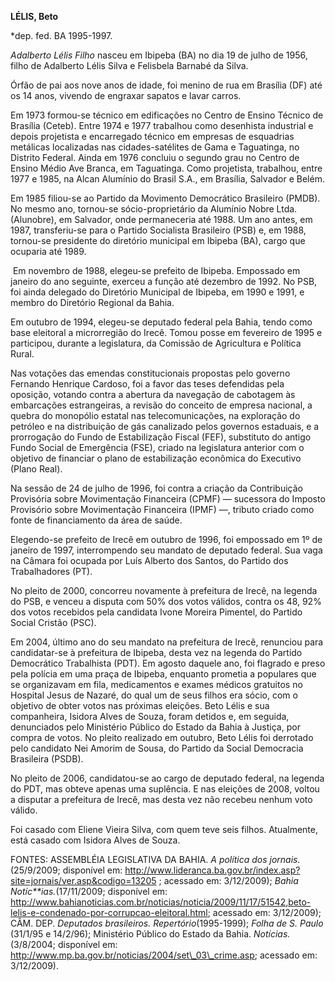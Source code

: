 **LÉLIS, Beto**

\*dep. fed. BA 1995-1997.

*Adalberto Lélis Filho* nasceu em Ibipeba (BA) no dia 19 de julho de
1956, filho de Adalberto Lélis Silva e Felisbela Barnabé da Silva.

Órfão de pai aos nove anos de idade, foi menino de rua em Brasília (DF)
até os 14 anos, vivendo de engraxar sapatos e lavar carros.

Em 1973 formou-se técnico em edificações no Centro de Ensino Técnico de
Brasília (Ceteb). Entre 1974 e 1977 trabalhou como desenhista industrial
e depois projetista e encarregado técnico em empresas de esquadrias
metálicas localizadas nas cidades-satélites de Gama e Taguatinga, no
Distrito Federal. Ainda em 1976 concluiu o segundo grau no Centro de
Ensino Médio Ave Branca, em Taguatinga. Como projetista, trabalhou,
entre 1977 e 1985, na Alcan Alumínio do Brasil S.A., em Brasília,
Salvador e Belém.

Em 1985 filiou-se ao Partido da Movimento Democrático Brasileiro (PMDB).
No mesmo ano, tornou-se sócio-proprietário da Alumínio Nobre Ltda.
(Alunobre), em Salvador, onde permaneceria até 1988. Um ano antes, em
1987, transferiu-se para o Partido Socialista Brasileiro (PSB) e, em
1988, tornou-se presidente do diretório municipal em Ibipeba (BA), cargo
que ocuparia até 1989.

 Em novembro de 1988, elegeu-se prefeito de Ibipeba. Empossado em
janeiro do ano seguinte, exerceu a função até dezembro de 1992. No PSB,
foi ainda delegado do Diretório Municipal de Ibipeba, em 1990 e 1991, e
membro do Diretório Regional da Bahia.

Em outubro de 1994, elegeu-se deputado federal pela Bahia, tendo como
base eleitoral a microrregião do Irecê. Tomou posse em fevereiro de 1995
e participou, durante a legislatura, da Comissão de Agricultura e
Política Rural.

Nas votações das emendas constitucionais propostas pelo governo Fernando
Henrique Cardoso, foi a favor das teses defendidas pela oposição,
votando contra a abertura da navegação de cabotagem às embarcações
estrangeiras, a revisão do conceito de empresa nacional, a quebra do
monopólio estatal nas telecomunicações, na exploração do petróleo e na
distribuição de gás canalizado pelos governos estaduais, e a prorrogação
do Fundo de Estabilização Fiscal (FEF), substituto do antigo Fundo
Social de Emergência (FSE), criado na legislatura anterior com o
objetivo de financiar o plano de estabilização econômica do Executivo
(Plano Real).

Na sessão de 24 de julho de 1996, foi contra a criação da Contribuição
Provisória sobre Movimentação Financeira (CPMF) — sucessora do Imposto
Provisório sobre Movimentação Financeira (IPMF) —, tributo criado como
fonte de financiamento da área de saúde.

Elegendo-se prefeito de Irecê em outubro de 1996, foi empossado em 1º de
janeiro de 1997, interrompendo seu mandato de deputado federal. Sua vaga
na Câmara foi ocupada por Luís Alberto dos Santos, do Partido dos
Trabalhadores (PT).

No pleito de 2000, concorreu novamente à prefeitura de Irecê, na legenda
do PSB, e venceu a disputa com 50% dos votos válidos, contra os 48, 92%
dos votos recebidos pela candidata Ivone Moreira Pimentel, do Partido
Social Cristão (PSC).

Em 2004, último ano do seu mandato na prefeitura de Irecê, renunciou
para candidatar-se à prefeitura de Ibipeba, desta vez na legenda do
Partido Democrático Trabalhista (PDT). Em agosto daquele ano, foi
flagrado e preso pela polícia em uma praça de Ibipeba, enquanto prometia
a populares que se organizavam em fila, medicamentos e exames médicos
gratuitos no Hospital Jesus de Nazaré, do qual um de seus filhos era
sócio, com o objetivo de obter votos nas próximas eleições. Beto Lélis e
sua companheira, Isidora Alves de Souza, foram detidos e, em seguida,
denunciados pelo Ministério Público do Estado da Bahia à Justiça, por
compra de votos. No pleito realizado em outubro, Beto Lélis foi
derrotado pelo candidato Nei Amorim de Sousa, do Partido da Social
Democracia Brasileira (PSDB).

No pleito de 2006, candidatou-se ao cargo de deputado federal, na
legenda do PDT, mas obteve apenas uma suplência. E nas eleições de 2008,
voltou a disputar a prefeitura de Irecê, mas desta vez não recebeu
nenhum voto válido.

Foi casado com Eliene Vieira Silva, com quem teve seis filhos.
Atualmente, está casado com Isidora Alves de Souza.

FONTES: ASSEMBLÉIA LEGISLATIVA DA BAHIA. *A política dos
jornais.*(25/9/2009; disponível em:
http://www.lideranca.ba.gov.br/index.asp?site=jornais/ver.asp&codigo=13205
; acessado em: 3/12/2009); *Bahia Notíc**ias.*(17/11/2009; disponível
em:
http://www.bahianoticias.com.br/noticias/noticia/2009/11/17/51542,beto-lelis-e-condenado-por-corrupcao-eleitoral.html;
acessado em: 3/12/2009); CÂM. DEP. *Deputados brasileiros.
Repertório*(1995-1999); *Folha de S. Paulo* (31/1/95 e 14/2/96);
Ministério Público do Estado da Bahia. *Notícias.*(3/8/2004; disponível
em: http://www.mp.ba.gov.br/noticias/2004/set\_03\_crime.asp; acessado
em: 3/12/2009).

 
